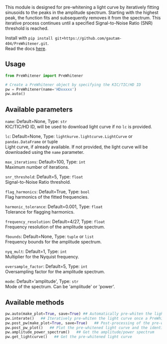 This module is designed for pre-whitening a light curve by iteratively fitting sinusoids to the peaks in the amplitude spectrum. Starting with the highest peak, the function fits and subsequently removes it from the spectrum. This iterative process continues until a specified Signal-to-Noise Ratio (SNR) threshold is reached.

Install with `pip install git+https://github.com/gautam-404/PreWhitener.git`.  
Read the docs [here](https://gautam-404.github.io/PreWhitener).

## Usage

```python
from PreWhitener import PreWhitener

# Create a PreWhitener object by specifying the KIC/TIC/HD ID
pw = PreWhitener(name='HDxxxxx')
pw.auto()
```

## Available parameters
`name`: Default=None, Type: `str`  
KIC/TIC/HD ID, will be used to download light curve if no `lc` is provided. 

`lc`: Default=None, Type: `lightkurve.lightcurve.LightCurve` or `pandas.DataFrame` or tuple  
Light curve, if already available. If not provided, the light curve will be downloaded using the `name` parameter.

`max_iterations`: Default=100, Type: `int`  
Maximum number of iterations.

`snr_threshold`: Default=5, Type: `float`  
Signal-to-Noise Ratio threshold.

`flag_harmonics`: Default=True, Type: `bool`  
Flag harmonics of the fitted frequencies.

`harmonic_tolerance`: Default=0.001, Type: `float`  
Tolerance for flagging harmonics.

`frequency_resolution`: Default=4/27, Type: `float`  
Frequency resolution of the amplitude spectrum.

`fbounds`: Default=None, Type: `tuple` or `list`  
Frequency bounds for the amplitude spectrum.

`nyq_mult`: Default=1, Type: `int`  
Multiplier for the Nyquist frequency.

`oversample_factor`: Default=5, Type: `int`  
Oversampling factor for the amplitude spectrum.

`mode`: Default='amplitude', Type: `str`  
Mode of the spectrum. Can be 'amplitude' or 'power'.

## Available methods
```python
pw.auto(make_plot=True, save=True) ## Automatically pre-whiten the light curve
pw.interate()   ## Iteratively pre-whiten the light curve once a PreWhitening object has been created
pw.post_pw(make_plot=True, save=True)   ## Post-processing of the pre-whitened light curve
pw.post_pw_plot()   ## Plot the pre-whitened light curve and the identified peaks in the amplitude spectrum
pw.amplitude_power_spectrum()   ## Get the amplitude/power spectrum
pw.get_lightcurve()   ## Get the pre-whitened light curve
```

